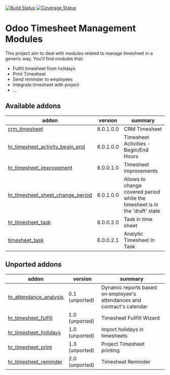 [![Build Status](https://travis-ci.org/OCA/hr-timesheet.svg?branch=8.0)](https://travis-ci.org/OCA/hr-timesheet)
[![Coverage Status](https://coveralls.io/repos/OCA/hr-timesheet/badge.png?branch=8.0)](https://coveralls.io/r/OCA/hr-timesheet?branch=8.0)

Odoo Timesheet Management Modules
=================================

This project aim to deal with modules related to manage timesheet in a generic 
way. You'll find modules that:

 - Fulfill timesheet from holidays
 - Print Timesheet
 - Send reminder to employees
 - Integrate timesheet with project
 - ...


[//]: # (addons)
Available addons
----------------
addon | version | summary
--- | --- | ---
[crm_timesheet](crm_timesheet/) | 8.0.1.0.0 | CRM Timesheet
[hr_timesheet_activity_begin_end](hr_timesheet_activity_begin_end/) | 8.0.1.0.0 | Timesheet Activities - Begin/End Hours
[hr_timesheet_improvement](hr_timesheet_improvement/) | 8.0.0.1.0 | Timesheet improvements
[hr_timesheet_sheet_change_period](hr_timesheet_sheet_change_period/) | 8.0.1.0.0 | Allows to change covered period while the timesheet is in the 'draft' state
[hr_timesheet_task](hr_timesheet_task/) | 8.0.0.2.0 | Task in time sheet
[timesheet_task](timesheet_task/) | 8.0.0.2.1 | Analytic Timesheet In Task

Unported addons
---------------
addon | version | summary
--- | --- | ---
[hr_attendance_analysis](__unported__/hr_attendance_analysis/) | 0.1 (unported) | Dynamic reports based on employee's attendances and contract's calendar
[hr_timesheet_fulfill](__unported__/hr_timesheet_fulfill/) | 1.0 (unported) | Timesheet Fullfill Wizard
[hr_timesheet_holidays](__unported__/hr_timesheet_holidays/) | 1.0 (unported) | Import holidays in timesheets
[hr_timesheet_print](__unported__/hr_timesheet_print/) | 1.3 (unported) | Project Timesheet printing
[hr_timesheet_reminder](__unported__/hr_timesheet_reminder/) | 2.0 (unported) | Timesheet Reminder

[//]: # (end addons)
